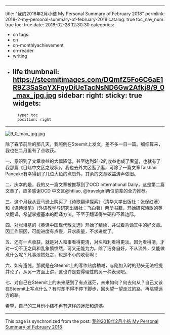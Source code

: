 
---
title: "我的2018年2月小结 My Personal Summary of February 2018"
permlink: 2018-2-my-personal-summary-of-february-2018
catalog: true
toc_nav_num: true
toc: true
date: 2018-02-28 12:30:30
categories:
- cn
tags:
- cn
- cn-monthlyachievement
- cn-reader
- writing
- life
thumbnail: https://steemitimages.com/DQmfZ5Fo6C6aE1R9Z3SaSqYXFqyDiUeTacNsND6Gw2Afkj8/9_0_max_jpg.jpg
sidebar:
    right:
        sticky: true
widgets:
    -
        type: toc
        position: right
---


![9_0_max_jpg.jpg](https://steemitimages.com/DQmfZ5Fo6C6aE1R9Z3SaSqYXFqyDiUeTacNsND6Gw2Afkj8/9_0_max_jpg.jpg)


除了春节前后的那几天，我照例在Steemit上发文，差不多一日一篇。细细算来，我也在二月里有了点收获。

一、意识到了文章收益的大幅降低，甚至达到$1-2的收益也成了奢望，也就有了我那篇《目睹中文区之现状》。我也去外文区逛了逛，可除了一篇文章Taishan Pancake有幸得到了几位大鱼的点赞外，其余的文章收益涛声依旧。

二、庆幸的是，我的又一篇文章被推荐到了OCD International Daily，这是第二篇文章了，应多感谢OCD 中文区@htliao, @travelgirl两位前辈的全力推荐。

三、这个月我从亚马逊上购买了《诗歌翻译探索》（清华大学出版社：张保红著）和《译诗漫笔》（外语教学与研究出版社：飞白著）两册书籍，开始研究诗歌的英文翻译，希望掌握基本的翻译方法，不至于翻译得生硬和不着边际。

四、对张培基的《英译中国现代散文选》开始了精读，并试着背诵其中的好文章。因工作原因，可能进度有点慢，只求质量，不求进度了。

五、还有一点收获，就是对人和事看得更清，对名和利看得更淡。因为看得清，才对一切不正之风和乱象愤愤然，可又无能为力。除了洁身自好，不从流外，又能做点什么呢？凡事淡然处之，也是不小的收获啊！

六、如有遗憾，那就是在Steemit上的写作热度稍减，与刚加入时的劲头无法相提并论了。从另一方面上讲，这也许是变得理性的另一种表现吧。

七、对自己在Steemit上的未来感到了有点迷茫，未来如何？何去何从？自己又该在Steemit上写点什么？有时却不得不停下脚步，回头望一望走过的路，再眺望远方的路。

希望，自己的三月份小结不再有这样的迷茫和遗憾。

- - -

This page is synchronized from the post: [我的2018年2月小结 My Personal Summary of February 2018](https://steemit.com/@bring/2018-2-my-personal-summary-of-february-2018)
